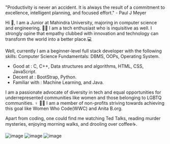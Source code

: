 "Productivity is never an accident. It is always the result of a commitment to excellence, intelligent planning, and focused effort." - Paul J Meyer

Hi 👋,
I am a Junior at Mahindra University, majoring in computer science and engineering. 👩‍🎓
I am a tech enthusiast who is inquisitive as well. I strongly opine that empathy clubbed with innovation and technology can transform the world into a better place.💻

Well, currently I am a beginner-level full stack developer with the following skills:
Computer Science Fundamentals: DBMS, OOPs, Operating System.
- Good at : C, C++, Data structures and algorithms, HTML, CSS, JavaScript.
- Decent at : BootStrap, Python.
- Familiar with : Machine Learning, and Java.

I am a passionate advocate of diversity in tech and equal opportunities for underrepresented communities like women and those belonging to LGBTQ communities. ♀️ 🏳️‍🌈 I am a member of non-profits striving towards achieving this goal like Women Who Code(WWC) and Anita B.org. 

Apart from coding, one could find me watching Ted Talks, reading murder mysteries, enjoying morning walks, and drooling over coffee☕️.



![image](https://user-images.githubusercontent.com/78372756/188500526-f7b54d26-bc77-41af-9674-d773acad15cb.png)
![image](https://user-images.githubusercontent.com/78372756/188500958-554eef58-5b0c-43db-9a67-84987a1b40db.png)
![image](https://user-images.githubusercontent.com/78372756/188500502-2ee6f622-fcc7-4f64-b9bc-22ab7d837a86.png)

